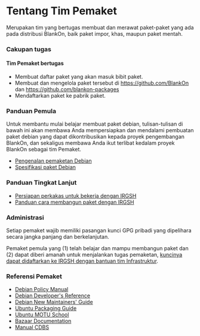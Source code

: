 # Tentang Tim Pemaket

Merupakan tim yang bertugas membuat dan merawat paket-paket yang ada pada distribusi BlankOn, baik paket impor, khas, maupun paket mentah.

### Cakupan tugas

#### Tim Pemaket bertugas

- Membuat daftar paket yang akan masuk bibit paket.
- Membuat dan mengelola paket tersebut di https://github.com/BlankOn dan https://github.com/blankon-packages
- Mendaftarkan paket ke pabrik paket.

### Panduan Pemula

Untuk membantu mulai belajar membuat paket debian, tulisan-tulisan di bawah ini akan membawa Anda mempersiapkan dan mendalami pembuatan paket debian yang dapat dikontribusikan kepada proyek pengembangan BlankOn, dan sekaligus membawa Anda ikut terlibat kedalam proyek BlankOn sebagai tim Pemaket.

- [Pengenalan pemaketan Debian](./MembuatPaketDebian.md)
- [Spesifikasi paket Debian](./SpesifikasiPaketDebian.md)

### Panduan Tingkat Lanjut
- [Persiapan perkakas untuk bekerja dengan IRGSH](./PanduanIrgshCLIUntukPemaket.md)
- [Panduan cara membangun paket dengan IRGSH](./PanduanPemaketanMenggunakanIrgshCLI.md)

### Administrasi

Setiap pemaket wajib memiliki pasangan kunci GPG pribadi yang dipelihara secara jangka panjang dan berkelanjutan.

Pemaket pemula yang (1) telah belajar dan mampu membangun paket dan (2) dapat diberi amanah untuk menjalankan tugas pemaketan, [kuncinya dapat didaftarkan ke IRGSH dengan bantuan tim Infrastruktur](https://github.com/BlankOn/wiki/blob/master/TimPengembang/Pemaket/PanduanIrgshCLIUntukPemaket.md#pendaftaran-kunci-pemaket-ke-irgsh).

### Referensi Pemaket
- [Debian Policy Manual](http://www.debian.org/doc/debian-policy)
- [Debian Developer's Reference](http://www.debian.org/doc/manuals/developers-reference/)
- [Debian New Maintainers' Guide](http://www.debian.org/doc/manuals/maint-guide/index.en.html)
- [Ubuntu Packaging Guide](http://developer.ubuntu.com/packaging/html/)
- [Ubuntu MOTU School](https://wiki.ubuntu.com/MOTU/School)
- [Bazaar Documentation](http://bazaar-vcs.org/Documentation)
- [Manual CDBS](https://perso.duckcorp.org/duck/cdbs-doc/cdbs-doc.xhtml)
